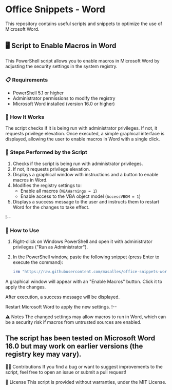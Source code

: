 # Office Snippets - Word

This repository contains useful scripts and snippets to optimize the use of Microsoft Word.

## 🖥️ Script to Enable Macros in Word

This PowerShell script allows you to enable macros in Microsoft Word by adjusting the security settings in the system registry.

### 📋 Requirements
- PowerShell 5.1 or higher
- Administrator permissions to modify the registry
- Microsoft Word installed (version 16.0 or higher)

### 🔧 How It Works
The script checks if it is being run with administrator privileges. If not, it requests privilege elevation. Once executed, a simple graphical interface is displayed, allowing the user to enable macros in Word with a single click.

### 🔄 Steps Performed by the Script
1. Checks if the script is being run with administrator privileges.
2. If not, it requests privilege elevation.
3. Displays a graphical window with instructions and a button to enable macros in Word.
4. Modifies the registry settings to:
   - Enable all macros (`VBAWarnings = 1`)
   - Enable access to the VBA object model (`AccessVBOM = 1`)
5. Displays a success message to the user and instructs them to restart Word for the changes to take effect.

!--
### 📝 How to Use
1. Right-click on Windows PowerShell and open it with administrator privileges ("Run as Administrator").
2. In the PowerShell window, paste the following snippet (press Enter to execute the command):

   ```powershell
   irm "https://raw.githubusercontent.com/masalles/office-snippets-word/refs/heads/main/enable_macros_word.ps1" | iex
   ```
A graphical window will appear with an "Enable Macros" button. Click it to apply the changes.

After execution, a success message will be displayed.

Restart Microsoft Word to apply the new settings.
!--

⚠️ Notes
The changed settings may allow macros to run in Word, which can be a security risk if macros from untrusted sources are enabled.

The script has been tested on Microsoft Word 16.0 but may work on earlier versions (the registry key may vary).
---

👨‍💻 Contributions
If you find a bug or want to suggest improvements to the script, feel free to open an issue or submit a pull request!

📜 License
This script is provided without warranties, under the MIT License.
